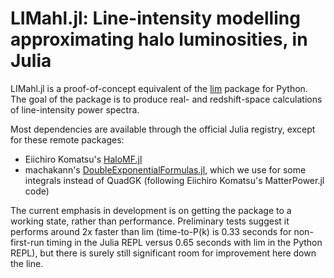 # LIMahl.jl: Line-intensity modelling approximating halo luminosities, in Julia

LIMahl.jl is a proof-of-concept equivalent of the [lim](https://github.com/pcbreysse/lim) package for Python. The goal of the package is to produce real- and redshift-space calculations of line-intensity power spectra.

Most dependencies are available through the official Julia registry, except for these remote packages:
* Eiichiro Komatsu's [HaloMF.jl](https://github.com/komatsu5147/HaloMF.jl)
* machakann's [DoubleExponentialFormulas.jl](https://github.com/machakann/DoubleExponentialFormulas.jl), which we use for some integrals instead of QuadGK (following Eiichiro Komatsu's MatterPower.jl code)

The current emphasis in development is on getting the package to a working state, rather than performance. Preliminary tests suggest it performs around 2x faster than lim (time-to-P(k) is 0.33 seconds for non-first-run timing in the Julia REPL versus 0.65 seconds with lim in the Python REPL), but there is surely still significant room for improvement here down the line.
